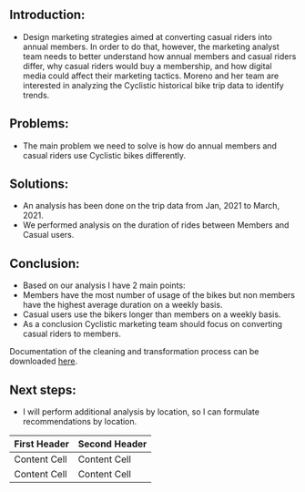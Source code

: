 ## Introduction: 
* Design marketing strategies aimed at converting casual riders into annual members. In order to do that, however, the marketing analyst team needs to better understand how annual members and casual riders differ, why casual riders would buy a membership, and how digital media could affect their marketing tactics. Moreno and her team are interested in analyzing the Cyclistic historical bike trip data to identify trends.

## Problems: 
* The main problem we need to solve is how do annual members and casual riders use Cyclistic bikes differently.

## Solutions: 
* An analysis has been done on the trip data from Jan, 2021 to March, 2021. 
* We performed analysis on the duration of rides between Members and Casual users.

## Conclusion: 
* Based on our analysis I have 2 main points:
*   Members have the most number of usage of the bikes but non members have the highest average duration on a weekly basis. 
*   Casual users use the bikers longer than members on a weekly basis. 
* As a conclusion Cyclistic marketing team should focus on converting casual riders to members.

Documentation of the cleaning and transformation process can be downloaded [here](https://github.com/flegaspi700/GDA_Case_Study/blob/main/Bike%20Share/Case-Study-Roadmap---Analyze.docx?raw=true).

## Next steps: 
* I will perform additional analysis by location, so I can formulate recommendations by location. 


| First Header  | Second Header |
| ------------- | ------------- |
| Content Cell  | Content Cell  |
| Content Cell  | Content Cell  |
